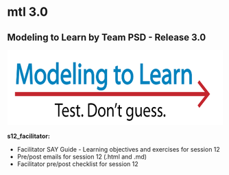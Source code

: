 # mtl 3.0

## Modeling to Learn by Team PSD - Release 3.0

<img src = "https://github.com/lzim/teampsd/blob/master/resources/logos/mtl_testdontguess_sm.png"
     height = "175" width = "650">

**s12_facilitator:**

- Facilitator SAY Guide - Learning objectives and exercises for session 12
- Pre/post emails for session 12 (.html and .md)
- Facilitator pre/post checklist for session 12
